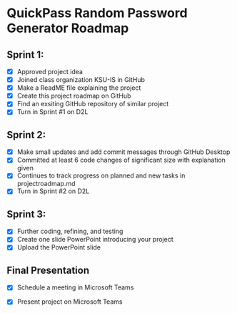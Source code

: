 # QuickPass Random Password Generator Roadmap

## Sprint 1:
- [x] Approved project idea
- [x] Joined class organization KSU-IS in GitHub
- [x] Make a ReadME file explaining the project
- [x] Create this project roadmap on GitHub
- [x] Find an exsiting GitHub repository of similar project
- [x] Turn in Sprint #1 on D2L

## Sprint 2: 
- [x] Make small updates and add commit messages through GitHub Desktop
- [x] Committed at least 6 code changes of significant size with explanation given
- [x] Continues to track progress on planned and new tasks in projectroadmap.md
- [x] Turn in Sprint #2 on D2L

## Sprint 3:
- [x] Further coding, refining, and testing
- [x] Create one slide PowerPoint introducing your project
- [x] Upload the PowerPoint slide

## Final Presentation 
- [x] Schedule a meeting in Microsoft Teams
- [x] Present project on Microsoft Teams
  
